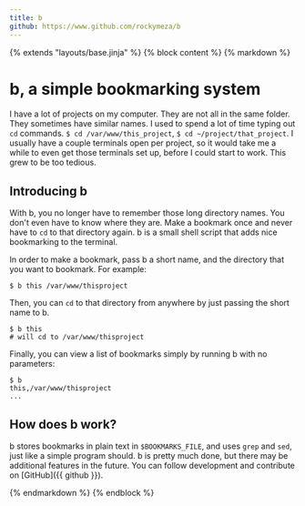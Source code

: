 ```yaml
---
title: b
github: https://www.github.com/rockymeza/b
---
```

{% extends "layouts/base.jinja" %}
{% block content %}
{% markdown %}
# b, a simple bookmarking system
I have a lot of projects on my computer.  They are not all in the same folder.
They sometimes have similar names.  I used to spend a lot of time typing out
`cd` commands.  `$ cd /var/www/this_project`, `$ cd ~/project/that_project`.  I
usually have a couple terminals open per project, so it would take me a while to
even get those terminals set up, before I could start to work.  This grew to be
too tedious.

## Introducing b
With b, you no longer have to remember those long directory names.  You don't
even have to know where they are.  Make a bookmark once and never have to `cd`
to that directory again.  b is a small shell script that adds nice bookmarking
to the terminal.

In order to make a bookmark, pass b a short name, and the directory that you
want to bookmark.  For example:

    $ b this /var/www/thisproject

Then, you can `cd` to that directory from anywhere by just passing the short
name to b.

    $ b this
    # will cd to /var/www/thisproject

Finally, you can view a list of bookmarks simply by running b with no
parameters:

    $ b
    this,/var/www/thisproject
    ...

## How does b work?
b stores bookmarks in plain text in `$BOOKMARKS_FILE`, and uses `grep` and
`sed`, just like a simple program should.  b is pretty much done, but there may
be additional features in the future.  You can follow development and contribute
on [GitHub]({{ github }}).

{% endmarkdown %}
{% endblock %}
